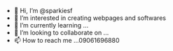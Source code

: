 - 👋 Hi, I’m @sparkiesf
- 👀 I’m interested in creating webpages and softwares
- 🌱 I’m currently learning ...
- 💞️ I’m looking to collaborate on ...
- 📫 How to reach me ...09061696880

<!---
sparkiesf/sparkiesf is a ✨ special ✨ repository because its `README.md` (this file) appears on your GitHub profile.
You can click the Preview link to take a look at your changes.
--->
